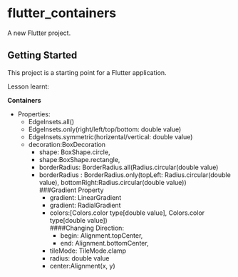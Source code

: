 # flutter_containers

A new Flutter project.

## Getting Started

This project is a starting point for a Flutter application.

Lesson learnt:

<b>Containers</b>
- Properties:<br>
  - EdgeInsets.all()<br>
  - EdgeInsets.only(right/left/top/bottom: double value)<br>
  - EdgeInsets.symmetric(horizental/vertical: double value)<br>
  - decoration:BoxDecoration<br>
      - shape: BoxShape.circle,<br>
      - shape:BoxShape.rectangle,<br>
      - borderRadius: BorderRadius.all(Radius.circular(double value)<br>
      - borderRadius : BorderRadius.only(topLeft: Radius.circular(double value), bottomRight:Radius.circular(double value))<br>
      ###Gradient Property<br>
        - gradient: LinearGradient<br>
        - gradient: RadialGradient<br>
        - colors:[Colors.color type[double value], Colors.color type[double value])<br>
        ####Changing Direction:<br>
            - begin: Alignment.topCenter,<br>
            - end: Alignment.bottomCenter,<br>
        - tileMode: TileMode.clamp<br>
        - radius: double value<br>
        - center:Alignment(x, y)<br>
      
  
    

